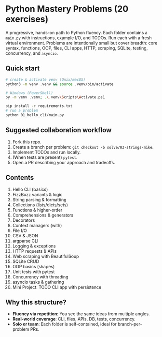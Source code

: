 # Python Mastery Problems (20 exercises)

A progressive, hands-on path to Python fluency. Each folder contains a `main.py` with instructions, example I/O, and TODOs.
Run each with a fresh virtual environment. Problems are intentionally small but cover breadth: core syntax, functions, OOP, files,
CLI apps, HTTP, scraping, SQLite, testing, concurrency, and `asyncio`.

## Quick start
```bash
# create & activate venv (Unix/macOS)
python3 -m venv .venv && source .venv/bin/activate

# Windows (PowerShell)
py -m venv .venv; .\.venv\Scripts\Activate.ps1

pip install -r requirements.txt
# run a problem
python 01_hello_cli/main.py
```

## Suggested collaboration workflow
1. Fork this repo.
2. Create a branch per problem: `git checkout -b solve/03-strings-mike`.
3. Implement TODOs and run locally.
4. (When tests are present) `pytest`.
5. Open a PR describing your approach and tradeoffs.

## Contents
01. Hello CLI (basics)
02. FizzBuzz variants & logic
03. String parsing & formatting
04. Collections (lists/dicts/sets)
05. Functions & higher-order
06. Comprehensions & generators
07. Decorators
08. Context managers (with)
09. File I/O
10. CSV & JSON
11. argparse CLI
12. Logging & exceptions
13. HTTP requests & APIs
14. Web scraping with BeautifulSoup
15. SQLite CRUD
16. OOP basics (shapes)
17. Unit tests with pytest
18. Concurrency with threading
19. asyncio tasks & gathering
20. Mini Project: TODO CLI app with persistence

## Why this structure?
- **Fluency via repetition**: You see the same ideas from multiple angles.
- **Real-world coverage**: CLI, files, APIs, DB, tests, concurrency.
- **Solo or team**: Each folder is self-contained, ideal for branch-per-problem PRs.
